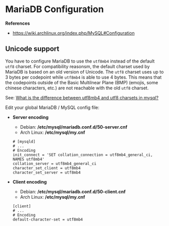 # MariaDB Configuration

**References**
- https://wiki.archlinux.org/index.php/MySQL#Configuration

## Unicode support

You have to configure MariaDB to use the `utf8mb4` instead of the default `utf8` charset.
For compatibility reasonsm, the default charset used by MariaDB is based on an old version of Unicode.
The `utf8` charset uses up to 3 bytes per codepoint while `utf8mb4` is able to use 4 bytes.
This means that the codepoints outside of the Basic Multilnear Plane (BMP) (emojis, some chinese
characters, etc.) are not reachable with the old `utf8` charset.

See: [What is the difference between utf8mb4 and utf8 charsets in mysql?][so-charsets]

Edit your global MariaDB / MySQL config file:

- **Server encoding**

  - Debian: **/etc/mysql/mariadb.conf.d/50-server.cnf**
  - Arch Linux: **/etc/mysql/my.cnf**
  
  ```text
  # [mysqld]
  # ...
  # Encoding
  init_connect = 'SET collation_connection = utf8mb4_general_ci, NAMES utf8mb4'
  collation_server = utf8mb4_general_ci
  character_set_client = utf8mb4
  character_set_server = utf8mb4
  ```

- **Client encoding**

  - Debian: **/etc/mysql/mariadb.conf.d/50-client.cnf**
  - Arch Linux: **/etc/mysql/my.cnf**
  
  ```text
  [client]
  # ...
  # Encoding
  default-character-set = utf8mb4
  
  ```

[so-charsets]: https://stackoverflow.com/questions/30074492/what-is-the-difference-between-utf8mb4-and-utf8-charsets-in-mysql

